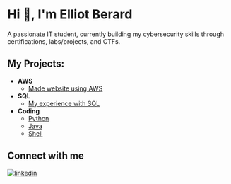 <h1>Hi 👋, I'm Elliot Berard</h1>
<p>A passionate IT student, currently building my cybersecurity skills through certifications, labs/projects, and CTFs.</p>

<h2>My Projects:</h2>

- <b>AWS</b>
  - [Made website using AWS](https://github.com/Elliot-Berard/AWS_Website)
- <b>SQL</b>
  - [My experience with SQL](https://github.com/Elliot-Berard/SQL)
- <b>Coding</b>
  - [Python]()
  - [Java]()
  - [Shell]()
<h2>Connect with me</h2>

<p><a target="_blank" href="https://www.linkedin.com/in/elliot-berard-12616b227" style="display: inline-block;"><img src="https://img.shields.io/badge/linkedin-logo?style=for-the-badge&logo=linkedin&logoColor=white&color=%230a77b6" alt="linkedin" /></a></p>
